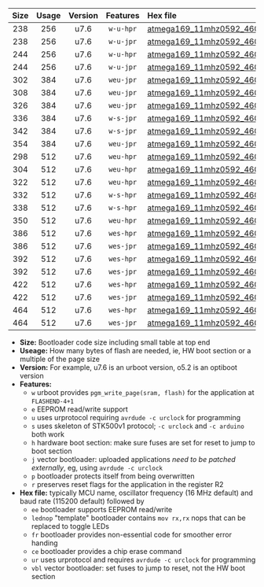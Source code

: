 |Size|Usage|Version|Features|Hex file|
|:-:|:-:|:-:|:-:|:--|
|238|256|u7.6|`w-u-hpr`|[atmega169_11mhz0592_460800bps_ur.hex](https://raw.githubusercontent.com/stefanrueger/urboot/main/atmega169_11mhz0592_460800bps_ur.hex)|
|238|256|u7.6|`w-u-jpr`|[atmega169_11mhz0592_460800bps_ur_vbl.hex](https://raw.githubusercontent.com/stefanrueger/urboot/main/atmega169_11mhz0592_460800bps_ur_vbl.hex)|
|244|256|u7.6|`w-u-hpr`|[atmega169_11mhz0592_460800bps_lednop_ur.hex](https://raw.githubusercontent.com/stefanrueger/urboot/main/atmega169_11mhz0592_460800bps_lednop_ur.hex)|
|244|256|u7.6|`w-u-jpr`|[atmega169_11mhz0592_460800bps_lednop_ur_vbl.hex](https://raw.githubusercontent.com/stefanrueger/urboot/main/atmega169_11mhz0592_460800bps_lednop_ur_vbl.hex)|
|302|384|u7.6|`weu-jpr`|[atmega169_11mhz0592_460800bps_ee_ur_vbl.hex](https://raw.githubusercontent.com/stefanrueger/urboot/main/atmega169_11mhz0592_460800bps_ee_ur_vbl.hex)|
|308|384|u7.6|`weu-jpr`|[atmega169_11mhz0592_460800bps_ee_lednop_ur_vbl.hex](https://raw.githubusercontent.com/stefanrueger/urboot/main/atmega169_11mhz0592_460800bps_ee_lednop_ur_vbl.hex)|
|326|384|u7.6|`weu-jpr`|[atmega169_11mhz0592_460800bps_ee_lednop_fr_ur_vbl.hex](https://raw.githubusercontent.com/stefanrueger/urboot/main/atmega169_11mhz0592_460800bps_ee_lednop_fr_ur_vbl.hex)|
|336|384|u7.6|`w-s-jpr`|[atmega169_11mhz0592_460800bps_vbl.hex](https://raw.githubusercontent.com/stefanrueger/urboot/main/atmega169_11mhz0592_460800bps_vbl.hex)|
|342|384|u7.6|`w-s-jpr`|[atmega169_11mhz0592_460800bps_lednop_vbl.hex](https://raw.githubusercontent.com/stefanrueger/urboot/main/atmega169_11mhz0592_460800bps_lednop_vbl.hex)|
|354|384|u7.6|`weu-jpr`|[atmega169_11mhz0592_460800bps_ee_lednop_fr_ce_ur_vbl.hex](https://raw.githubusercontent.com/stefanrueger/urboot/main/atmega169_11mhz0592_460800bps_ee_lednop_fr_ce_ur_vbl.hex)|
|298|512|u7.6|`weu-hpr`|[atmega169_11mhz0592_460800bps_ee_ur.hex](https://raw.githubusercontent.com/stefanrueger/urboot/main/atmega169_11mhz0592_460800bps_ee_ur.hex)|
|304|512|u7.6|`weu-hpr`|[atmega169_11mhz0592_460800bps_ee_lednop_ur.hex](https://raw.githubusercontent.com/stefanrueger/urboot/main/atmega169_11mhz0592_460800bps_ee_lednop_ur.hex)|
|322|512|u7.6|`weu-hpr`|[atmega169_11mhz0592_460800bps_ee_lednop_fr_ur.hex](https://raw.githubusercontent.com/stefanrueger/urboot/main/atmega169_11mhz0592_460800bps_ee_lednop_fr_ur.hex)|
|332|512|u7.6|`w-s-hpr`|[atmega169_11mhz0592_460800bps.hex](https://raw.githubusercontent.com/stefanrueger/urboot/main/atmega169_11mhz0592_460800bps.hex)|
|338|512|u7.6|`w-s-hpr`|[atmega169_11mhz0592_460800bps_lednop.hex](https://raw.githubusercontent.com/stefanrueger/urboot/main/atmega169_11mhz0592_460800bps_lednop.hex)|
|350|512|u7.6|`weu-hpr`|[atmega169_11mhz0592_460800bps_ee_lednop_fr_ce_ur.hex](https://raw.githubusercontent.com/stefanrueger/urboot/main/atmega169_11mhz0592_460800bps_ee_lednop_fr_ce_ur.hex)|
|386|512|u7.6|`wes-hpr`|[atmega169_11mhz0592_460800bps_ee.hex](https://raw.githubusercontent.com/stefanrueger/urboot/main/atmega169_11mhz0592_460800bps_ee.hex)|
|386|512|u7.6|`wes-jpr`|[atmega169_11mhz0592_460800bps_ee_vbl.hex](https://raw.githubusercontent.com/stefanrueger/urboot/main/atmega169_11mhz0592_460800bps_ee_vbl.hex)|
|392|512|u7.6|`wes-hpr`|[atmega169_11mhz0592_460800bps_ee_lednop.hex](https://raw.githubusercontent.com/stefanrueger/urboot/main/atmega169_11mhz0592_460800bps_ee_lednop.hex)|
|392|512|u7.6|`wes-jpr`|[atmega169_11mhz0592_460800bps_ee_lednop_vbl.hex](https://raw.githubusercontent.com/stefanrueger/urboot/main/atmega169_11mhz0592_460800bps_ee_lednop_vbl.hex)|
|422|512|u7.6|`wes-hpr`|[atmega169_11mhz0592_460800bps_ee_lednop_fr.hex](https://raw.githubusercontent.com/stefanrueger/urboot/main/atmega169_11mhz0592_460800bps_ee_lednop_fr.hex)|
|422|512|u7.6|`wes-jpr`|[atmega169_11mhz0592_460800bps_ee_lednop_fr_vbl.hex](https://raw.githubusercontent.com/stefanrueger/urboot/main/atmega169_11mhz0592_460800bps_ee_lednop_fr_vbl.hex)|
|464|512|u7.6|`wes-hpr`|[atmega169_11mhz0592_460800bps_ee_lednop_fr_ce.hex](https://raw.githubusercontent.com/stefanrueger/urboot/main/atmega169_11mhz0592_460800bps_ee_lednop_fr_ce.hex)|
|464|512|u7.6|`wes-jpr`|[atmega169_11mhz0592_460800bps_ee_lednop_fr_ce_vbl.hex](https://raw.githubusercontent.com/stefanrueger/urboot/main/atmega169_11mhz0592_460800bps_ee_lednop_fr_ce_vbl.hex)|

- **Size:** Bootloader code size including small table at top end
- **Useage:** How many bytes of flash are needed, ie, HW boot section or a multiple of the page size
- **Version:** For example, u7.6 is an urboot version, o5.2 is an optiboot version
- **Features:**
  + `w` urboot provides `pgm_write_page(sram, flash)` for the application at `FLASHEND-4+1`
  + `e` EEPROM read/write support
  + `u` uses urprotocol requiring `avrdude -c urclock` for programming
  + `s` uses skeleton of STK500v1 protocol; `-c urclock` and `-c arduino` both work
  + `h` hardware boot section: make sure fuses are set for reset to jump to boot section
  + `j` vector bootloader: uploaded applications *need to be patched externally*, eg, using `avrdude -c urclock`
  + `p` bootloader protects itself from being overwritten
  + `r` preserves reset flags for the application in the register R2
- **Hex file:** typically MCU name, oscillator frequency (16 MHz default) and baud rate (115200 default) followed by
  + `ee` bootloader supports EEPROM read/write
  + `lednop` "template" bootloader contains `mov rx,rx` nops that can be replaced to toggle LEDs
  + `fr` bootloader provides non-essential code for smoother error handing
  + `ce` bootloader provides a chip erase command
  + `ur` uses urprotocol and requires `avrdude -c urclock` for programming
  + `vbl` vector bootloader: set fuses to jump to reset, not the HW boot section
